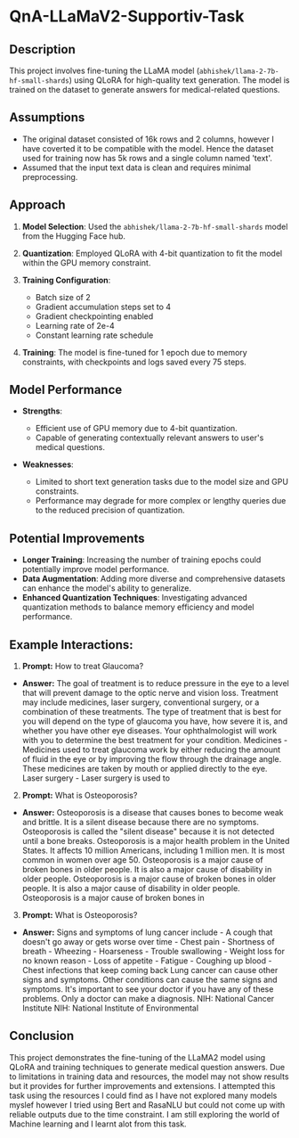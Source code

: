 # QnA-LLaMaV2-Supportiv-Task

## Description

This project involves fine-tuning the LLaMA model (`abhishek/llama-2-7b-hf-small-shards`) using QLoRA for high-quality text generation. The model is trained on the dataset to generate answers for medical-related questions. 

## Assumptions

- The original dataset consisted of 16k rows and 2 columns, however I have coverted it to be compatible with the model. Hence the dataset used for training now has 5k rows and a single column named 'text'.
- Assumed that the input text data is clean and requires minimal preprocessing.

## Approach

1. **Model Selection**: Used the `abhishek/llama-2-7b-hf-small-shards` model from the Hugging Face hub.
2. **Quantization**: Employed QLoRA with 4-bit quantization to fit the model within the GPU memory constraint.
3. **Training Configuration**: 
   - Batch size of 2
   - Gradient accumulation steps set to 4
   - Gradient checkpointing enabled
   - Learning rate of 2e-4
   - Constant learning rate schedule

4. **Training**: The model is fine-tuned for 1 epoch due to memory constraints, with checkpoints and logs saved every 75 steps.

## Model Performance

- **Strengths**: 
  - Efficient use of GPU memory due to 4-bit quantization.
  - Capable of generating contextually relevant answers to user's medical questions.

- **Weaknesses**: 
  - Limited to short text generation tasks due to the model size and GPU constraints.
  - Performance may degrade for more complex or lengthy queries due to the reduced precision of quantization.

## Potential Improvements

- **Longer Training**: Increasing the number of training epochs could potentially improve model performance.
- **Data Augmentation**: Adding more diverse and comprehensive datasets can enhance the model's ability to generalize.
- **Enhanced Quantization Techniques**: Investigating advanced quantization methods to balance memory efficiency and model performance.

## Example Interactions:

1. **Prompt:**  How to treat Glaucoma?
- **Answer:**  The goal of treatment is to reduce pressure in the eye to a level that will prevent damage to the optic nerve and vision loss. Treatment may include medicines, laser surgery, conventional surgery, or a combination of these treatments. The type of treatment that is best for you will depend on the type of glaucoma you have, how severe it is, and whether you have other eye diseases. Your ophthalmologist will work with you to determine the best treatment for your condition.    Medicines - Medicines used to treat glaucoma work by either reducing the amount of fluid in the eye or by improving the flow through the drainage angle. These medicines are taken by mouth or applied directly to the eye.    Laser surgery - Laser surgery is used to

2. **Prompt:** What is Osteoporosis?
- **Answer:**  Osteoporosis is a disease that causes bones to become weak and brittle. It is a silent disease because there are no symptoms. Osteoporosis is called the "silent disease" because it is not detected until a bone breaks. Osteoporosis is a major health problem in the United States. It affects 10 million Americans, including 1 million men. It is most common in women over age 50. Osteoporosis is a major cause of broken bones in older people. It is also a major cause of disability in older people. Osteoporosis is a major cause of broken bones in older people. It is also a major cause of disability in older people. Osteoporosis is a major cause of broken bones in

3. **Prompt:** What is Osteoporosis?
- **Answer:** Signs and symptoms of lung cancer include       -  A cough that doesn't go away or gets worse over time    -  Chest pain    -  Shortness of breath    -  Wheezing    -  Hoarseness    -  Trouble swallowing    -  Weight loss for no known reason    -  Loss of appetite    -  Fatigue    -  Coughing up blood    -  Chest infections that keep coming back       Lung cancer can cause other signs and symptoms. Other conditions can cause the same signs and symptoms. It's important to see your doctor if you have any of these problems. Only a doctor can make a diagnosis.    NIH: National Cancer Institute    NIH: National Institute of Environmental


## Conclusion
This project demonstrates the fine-tuning of the LLaMA2 model using QLoRA and training techniques to generate medical question answers. Due to limitations in training data and resources, the model may not show  results but it provides for further improvements and extensions. I attempted this task using the resources I could find as I have not explored many models myslef however I tried using Bert and RasaNLU but could not come up with reliable outputs due to the time constraint. I am still exploring the world of Machine learning and I learnt alot from this task.
